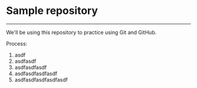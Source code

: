 # Sample repository
----
We'll be using this repository to practice using Git and GitHub.

Process:

1. asdf
2. asdfasdf
3. asdfasdfasdf
4. asdfasdfasdfasdf
5. asdfasdfasdfasdfasdf
